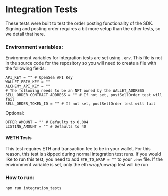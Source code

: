 # Integration Tests

These tests were built to test the order posting functionality of the SDK. Signing and posting order requires a bit more setup than the other tests, so we detail that here.

### Environment variables:

Environment variables for integration tests are set using `.env`. This file is not in the source code for the repository so you will need to create a file with the following fields:

```
API_KEY = "" # OpenSea API Key
WALLET_PRIV_KEY = ""
ALCHEMY_API_KEY = ""
# The following needs to be an NFT owned by the WALLET_ADDRESS
SELL_ORDER_CONTRACT_ADDRESS = "" # If not set, postSellOrder test will fail
SELL_ORDER_TOKEN_ID = "" # If not set, postSellOrder test will fail
```

Optional:

```
OFFER_AMOUNT = "" # Defaults to 0.004
LISTING_AMOUNT = "" # Defaults to 40
```

#### WETH Tests

This test requires ETH and transaction fee to be in your wallet. For this reason, this test is skipped during normal integration
test runs. If you would like to run this test, you need to add `ETH_TO_WRAP = ""` to your `.env` file. If the environment variable
is set, only the eth wrap/unwrap test will be run

### How to run:

```
npm run integration_tests
```

